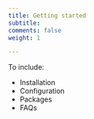 ```yaml
---
title: Getting started
subtitle: 
comments: false
weight: 1

---
```


To include:

- Installation
- Configuration
- Packages
- FAQs
